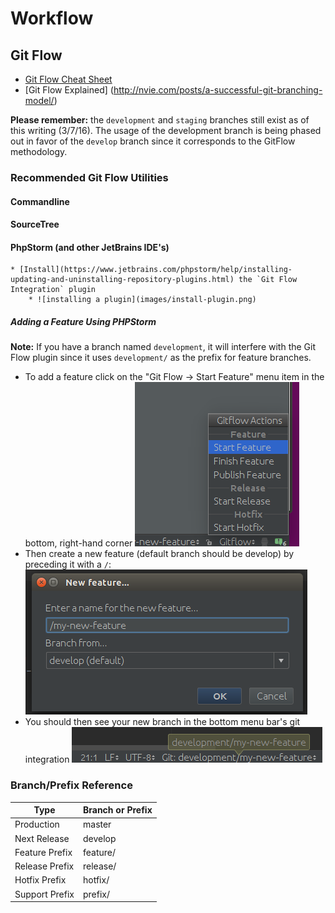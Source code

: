 # Workflow

## Git Flow  

* [Git Flow Cheat Sheet](http://danielkummer.github.io/git-flow-cheatsheet/)
* [Git Flow Explained] (http://nvie.com/posts/a-successful-git-branching-model/)

**Please remember:** the `development` and `staging` branches still exist as of this writing (3/7/16).
The usage of the development branch is being phased out in favor of the `develop` branch since it corresponds to the GitFlow methodology.

### Recommended Git Flow Utilities

#### Commandline

#### SourceTree

#### PhpStorm (and other JetBrains IDE's)
    * [Install](https://www.jetbrains.com/phpstorm/help/installing-updating-and-uninstalling-repository-plugins.html) the `Git Flow Integration` plugin
        * ![installing a plugin](images/install-plugin.png)

##### Adding a Feature Using PHPStorm

**Note:** If you have a branch named `development`, it will interfere with the Git Flow plugin since it uses `development/` as the prefix for feature branches.

* To add a feature click on the "Git Flow -> Start Feature" menu item in the bottom, right-hand corner ![git flow popup](images/git-flow-popup.png)
* Then create a new feature (default branch should be develop) by preceding it with a `/`: ![start feature](images/new-feature-dialog.png)
* You should then see your new branch in the bottom menu bar's git integration ![new feature branch](images/new-feature-branch.png)


### Branch/Prefix Reference

Type                |   Branch or Prefix     
--------------------|-------------------------
Production          | master
Next Release        | develop
Feature Prefix      | feature/
Release Prefix      | release/
Hotfix Prefix       | hotfix/
Support Prefix      | prefix/
